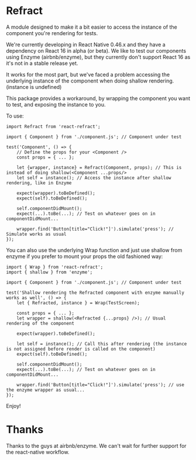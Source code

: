 # Refract

A module designed to make it a bit easier to access the instance of the component you're rendering for tests.

We're currently developing in React Native 0.46.x and they have a dependency on React 16 in alpha (or beta).
We like to test our components using Enzyme (airbnb/enzyme), but they currently don't support React 16 as it's not in a stable release yet.

It works for the most part, but we've faced a problem accessing the underlying instance of the component when doing shallow rendering. (instance is undefined)

This package provides a workaround, by wrapping the component you want to test, and exposing the instance to you.

To use:

    import Refract from 'react-refract';

    import { Component } from './component.js'; // Component under test

    test('Component', () => {
        // Define the props for your <Component />
        const props = { ... };

        let {wrapper, instance} = Refract(Component, props); // This is instead of doing shallow(<Component ...props/>
        let self = instance(); // Access the instance after shallow rendering, like in Enzyme

        expect(wrapper).toBeDefined();
        expect(self).toBeDefined();

        self.componentDidMount();
        expect(...).toBe(...); // Test on whatever goes on in componentDidMount...

        wrapper.find('Button[title="Click!"]').simulate('press'); // Simulate works as usual
    });

You can also use the underlying Wrap function and just use shallow from enzyme if you prefer to mount your props the old fashioned way:

    import { Wrap } from 'react-refract';
    import { shallow } from 'enzyme';

    import { Component } from './component.js'; // Component under test

    test('Shallow rendering the Refracted component with enzyme manually works as well', () => {
        let { Refracted, instance } = Wrap(TestScreen);

        const props = { ... };
        let wrapper = shallow(<Refracted {...props} />); // Usual rendering of the component

        expect(wrapper).toBeDefined();

        let self = instance(); // Call this after rendering (the instance is not assigned before render is called on the component)
        expect(self).toBeDefined();

        self.componentDidMount();
        expect(...).toBe(...); // Test on whatever goes on in componentDidMount...

        wrapper.find('Button[title="Click!"]').simulate('press'); // use the enzyme wrapper as usual...
    });


Enjoy!

# Thanks
Thanks to the guys at airbnb/enzyme. We can't wait for further support for the react-native workflow.